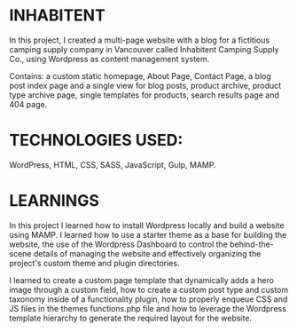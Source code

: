 # INHABITENT

In this project, I created a multi-page website with a blog for a fictitious camping supply company in Vancouver called Inhabitent Camping Supply Co., using Wordpress as content management system. 

Contains: a custom static homepage, About Page, Contact Page, a blog post index page and a single view for blog posts, product archive, product type archive page, single templates for products, search results page and 404 page.

# TECHNOLOGIES USED:

WordPress, HTML, CSS, SASS, JavaScript, Gulp, MAMP.


# LEARNINGS

In this project I learned how to install Wordpress locally and build a website using MAMP. I learned how to use a starter theme as a base for building the website, the use of the Wordpress Dashboard to control the behind-the-scene details of managing the website and effectively organizing the project's custom theme and plugin directories. 

I learned to create a custom page template that dynamically adds a hero image through a custom field, how to create a custom post type and custom taxonomy inside of a functionality plugin, how to properly enqueue CSS and JS files in the themes functions.php file and how to leverage the Wordpress template hierarchy to generate the required layout for the website. 

